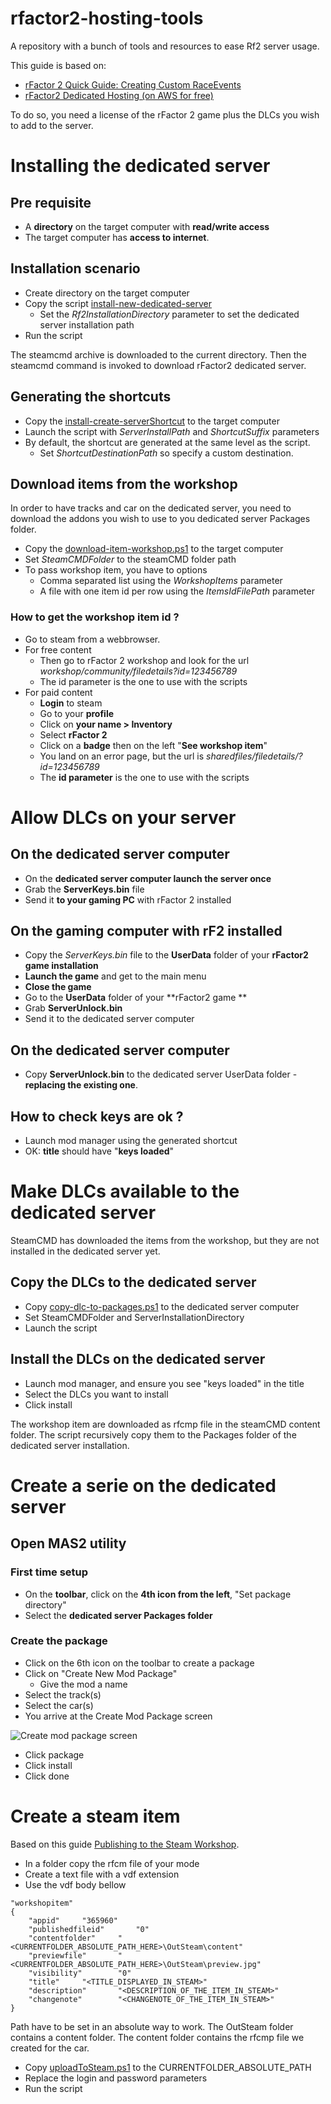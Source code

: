 # rfactor2-hosting-tools

A repository with a bunch of tools and resources to ease Rf2 server usage.

This guide is based on:
- [rFactor 2 Quick Guide: Creating Custom RaceEvents](https://steamcommunity.com/sharedfiles/filedetails/?id=554544322)
- [rFactor2 Dedicated Hosting (on AWS for free)](https://github.com/afloesch/rfactor2-server-setup)

To do so, you need a license of the rFactor 2 game plus the DLCs you wish to add to the server.

# Installing the dedicated server

## Pre requisite

- A **directory** on the target computer with **read/write access**
- The target computer has **access to internet**.

## Installation scenario

- Create directory on the target computer
- Copy the script [install-new-dedicated-server](./installation-scripts/install-new-dedicated-server.ps1)
  - Set the *Rf2InstallationDirectory* parameter to set the dedicated server installation path
- Run the script

The steamcmd archive is downloaded to the current directory. Then the steamcmd command is invoked to download rFactor2 dedicated server.

## Generating the shortcuts

- Copy the [install-create-serverShortcut](./installation-scripts/install-create-serverShortcut.ps1) to the target computer
- Launch the script with *ServerInstallPath* and *ShortcutSuffix* parameters
- By default, the shortcut are generated at the same level as the script.
  - Set *ShortcutDestinationPath* so specify a custom destination.

## Download items from the workshop

In order to have tracks and car on the dedicated server, you need to download the addons you wish to use to you dedicated server Packages folder.

- Copy the [download-item-workshop.ps1](./installation-scripts/download-item-workshop.ps1) to the target computer
- Set *SteamCMDFolder* to the steamCMD folder path
- To pass workshop item, you have to options
  - Comma separated list using the *WorkshopItems* parameter
  - A file with one item id per row using the *ItemsIdFilePath* parameter

### How to get the workshop item id ?

- Go to steam from a webbrowser. 
- For free content
  - Then go to rFactor 2 workshop and look for the url *workshop/community/filedetails?id=123456789*
  - The id parameter is the one to use with the scripts
- For paid content
  - **Login** to steam
  - Go to your **profile**
  - Click on **your name > Inventory**
  - Select **rFactor 2**
  - Click on a **badge** then on the left "**See workshop item**"
  - You land on an error page, but the url is *sharedfiles/filedetails/?id=123456789*
  - The **id parameter** is the one to use with the scripts

# Allow DLCs on your server

## On the dedicated server computer

- On the **dedicated server computer launch the server once**
- Grab the **ServerKeys.bin** file
- Send it **to your gaming PC** with rFactor 2 installed

## On the gaming computer with rF2 installed

- Copy the *ServerKeys.bin* file to the **UserData** folder of your **rFactor2 game installation**
- **Launch the game** and get to the main menu
- **Close the game**
- Go to the **UserData** folder of your **rFactor2 game **
- Grab **ServerUnlock.bin**
- Send it to the dedicated server computer

## On the dedicated server computer

- Copy **ServerUnlock.bin** to the dedicated server UserData folder - **replacing the existing one**.

## How to check keys are ok ?

- Launch mod manager using the generated shortcut
- OK: **title** should have "**keys loaded**"

# Make DLCs available to the dedicated server

SteamCMD has downloaded the items from the workshop, but they are not installed in the dedicated server yet.

## Copy the DLCs to the dedicated server

- Copy [copy-dlc-to-packages.ps1](./installation-scripts/copy-dlc-to-packages.ps1) to the dedicated server computer
- Set SteamCMDFolder and ServerInstallationDirectory
- Launch the script

## Install the DLCs on the dedicated server

- Launch mod manager, and ensure you see "keys loaded" in the title
- Select the DLCs you want to install
- Click install

The workshop item are downloaded as rfcmp file in the steamCMD content folder. The script recursively copy them to the Packages folder of the dedicated server installation.

# Create a serie on the dedicated server

## Open MAS2 utility

### First time setup

- On the **toolbar**, click on the **4th icon from the left**, "Set package directory"
- Select the **dedicated server Packages folder**

### Create the package

- Click on the 6th icon on the toolbar to create a package
- Click on "Create New Mod Package"
  - Give the mod a name
- Select the track(s)
- Select the car(s)
- You arrive at the Create Mod Package screen

![Create mod package screen](./assets/createModPackage.png)

- Click package
- Click install
- Click done

# Create a steam item

Based on this guide [Publishing to the Steam Workshop](https://steamcommunity.com/sharedfiles/filedetails/?id=553110627).

- In a folder copy the rfcm file of your mode
- Create a text file with a vdf extension
- Use the vdf body bellow

```vdf
"workshopitem"
{
	"appid"		"365960"
	"publishedfileid"		"0"
	"contentfolder"		"<CURRENTFOLDER_ABSOLUTE_PATH_HERE>\OutSteam\content"
	"previewfile"		"<CURRENTFOLDER_ABSOLUTE_PATH_HERE>\OutSteam\preview.jpg"
	"visibility"		"0"
	"title"		"<TITLE_DISPLAYED_IN_STEAM>"
	"description"		"<DESCRIPTION_OF_THE_ITEM_IN_STEAM>"
	"changenote"		"<CHANGENOTE_OF_THE_ITEM_IN_STEAM>"
}
```
Path have to be set in an absolute way to work. The OutSteam folder contains a content folder. The content folder contains the rfcmp file we created for the car.

- Copy [uploadToSteam.ps1](./steam-publication-scripts/uploadToSteam.ps1) to the CURRENTFOLDER_ABSOLUTE_PATH
- Replace the login and password parameters
- Run the script